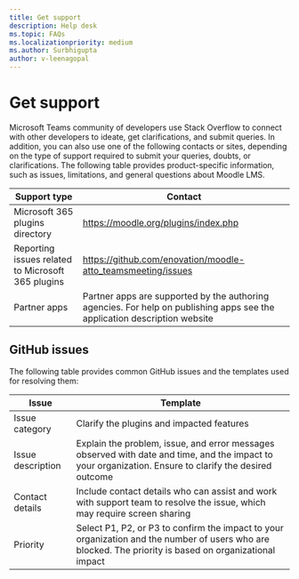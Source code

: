 ```yaml
---
title: Get support 
description: Help desk
ms.topic: FAQs
ms.localizationpriority: medium
ms.author: Surbhigupta
author: v-leenagopal
---
```


# Get support

Microsoft Teams community of developers use Stack Overflow to connect with other developers to ideate, get clarifications, and submit queries. In addition, you can also use one of the following contacts or sites, depending on the type of support required to submit your queries, doubts, or clarifications. The following table provides product-specific information, such as issues, limitations, and general questions about Moodle LMS.

|Support type| Contact|
|------------|--------|
|Microsoft 365 plugins directory| https://moodle.org/plugins/index.php|
|Reporting issues related to Microsoft 365 plugins| https://github.com/enovation/moodle-atto_teamsmeeting/issues| 
|Partner apps| Partner apps are supported by the authoring agencies. For help on publishing apps see the application description website|

   
## GitHub issues

The following table provides common GitHub issues and the templates used for resolving them:

|Issue| Template|
|-----|---------|
|Issue category| Clarify the plugins and impacted features|
| Issue description| Explain the problem, issue, and error messages observed with date and time, and the impact to your organization. Ensure to clarify the desired outcome|
|Contact details| Include contact details who can assist and work with support team to resolve the issue, which may require screen sharing|
|Priority| Select P1, P2, or P3 to confirm the impact to your organization and the number of users who are blocked. The priority is based on organizational impact